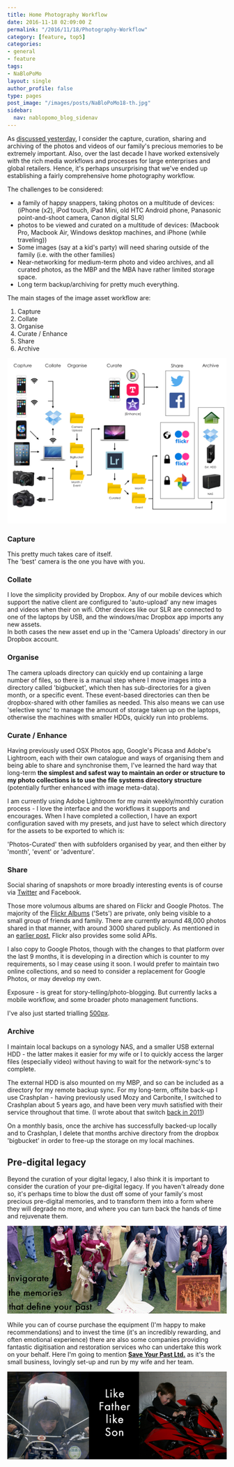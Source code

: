 ```yaml
---
title: Home Photography Workflow
date: 2016-11-18 02:09:00 Z
permalink: "/2016/11/18/Photography-Workflow"
category: [feature, top5]
categories:
- general
- feature
tags:
- NaBloPoMo
layout: single
author_profile: false
type: pages
post_image: "/images/posts/NaBloPoMo18-th.jpg"
sidebar:
  nav: nablopomo_blog_sidenav
---
```


As [discussed yesterday](/2016/11/17/Curation), I consider the capture, curation, sharing and archiving of the photos and videos of our family's precious memories to be extremely important. Also, over the last decade I have worked extensively with the rich media workflows and processes for large enterprises and global retailers. Hence, it's perhaps unsurprising that we've ended up establishing a fairly comprehensive home photography workflow.

The challenges to be considered:
- a family of happy snappers, taking photos on a multitude of devices: (iPhone (x2), iPod touch, iPad Mini, old HTC Android phone, Panasonic point-and-shoot camera, Canon digital SLR)  
- photos to be viewed and curated on a multitude of devices: (Macbook Pro, Macbook Air, Windows desktop machines, and iPhone (while traveling))  
- Some images (say at a kid's party) will need sharing outside of the family (i.e. with the other families)  
- Near-networking for medium-term photo and video archives, and all curated photos, as the MBP and the MBA have rather limited storage space.  
- Long term backup/archiving for pretty much everything.  

The main stages of the image asset workflow are:  
1) Capture  
2) Collate  
3) Organise  
4) Curate / Enhance   
5) Share  
6) Archive


![Home Photography Workflow](/images/posts/NaBloPoMo18-workflow.jpg)


### Capture  
This pretty much takes care of itself.  
The 'best' camera is the one you have with you.

### Collate  
I love the simplicity provided by Dropbox. Any of our mobile devices which support the native client are configured to 'auto-upload' any new images and videos when their on wifi. Other devices like our SLR are connected to one of the laptops by USB, and the windows/mac Dropbox app imports any new assets.  
In both cases the new asset end up in the 'Camera Uploads' directory in our Dropbox account.

### Organise  
The camera uploads directory can quickly end up containing a large number of files, so there is a manual step where I move images into a directory called 'bigbucket', which then has sub-directories for a given month, or a specific event. These event-based directories can then be dropbox-shared with other families as needed. This also means we can use 'selective sync' to manage the amount of storage taken up on the laptops, otherwise the machines with smaller HDDs, quickly run into problems.

### Curate / Enhance   
Having previously used OSX Photos app, Google's Picasa and Adobe's Lightroom, each with their own catalogue and ways of organising them and being able to share and synchronise them, I've learned the hard way that long-term **the simplest and safest way to maintain an order or structure to my photo collections is to use the file systems directory structure** (potentially further enhanced with image meta-data).

I am currently using Adobe Lightroom for my main weekly/monthly curation process - I love the interface and the workflows it supports and encourages. When I have completed a collection, I have an export configuration saved with my presets, and just have to select which directory for the assets to be exported to which is:

'Photos-Curated' then with subfolders organised by year, and then either by 'month', 'event' or 'adventure'.


### Share  
Social sharing of snapshots or more broadly interesting events is of course via [Twitter](https://twitter.com/bseymour) and Facebook.

Those more volumous albums are shared on Flickr and Google Photos. The majority of the [Flickr Albums](https://www.flickr.com/photos/boseymour) ('Sets') are private, only being visible to a small group of friends and family. There are currently around 48,000 photos shared in that manner, with around 3000 shared publicly. As mentioned in an [earlier post](2016/11/11/Photo365---Flickr-API), Flickr also provides some solid APIs.

I also copy to Google Photos, though with the changes to that platform over the last 9 months, it is developing in a direction which is counter to my requirements, so I may cease using it soon. I would prefer to maintain two online collections, and so need to consider a replacement for Google Photos, or may develop my own.

Exposure - is great for story-telling/photo-blogging. But currently lacks a mobile workflow, and some broader photo management functions.

I've also just started trialling [500px](https://500px.com/bseymour).


### Archive
I maintain local backups on a synology NAS, and a smaller USB external HDD - the latter makes it easier for my wife or I to quickly access the larger files (especially video) without having to wait for the network-sync's to complete.

The external HDD is also mounted on my MBP, and so can be included as a directory for my remote backup sync. For my long-term, offsite back-up I use Crashplan - having previously used Mozy and Carbonite, I switched to Crashplan about 5 years ago, and have been very muvh satisfied with their service throughout that time. (I wrote about that switch [back in 2011](/2011/08/24/limits-of-unlimited-offsite-backup/))

On a monthly basis, once the archive has successfully backed-up locally and to Crashplan, I delete that months archive directory from the dropbox 'bigbucket' in order to free-up the storage on my local machines.



## Pre-digital legacy

Beyond the curation of your digital legacy, I also think it is important to consider the curation of your pre-digital legacy. If you haven't already done so, it's perhaps time to blow the dust off some of your family's most precious pre-digital memories, and to transform them into a form where they will degrade no more, and where you can turn back the hands of time and rejuvenate them.

![Save Your Past](/images/posts/NaBloPoMo18-SYP2.jpg)


While you can of course purchase the equipment (I'm happy to make recommendations) and to invest the time (it's an incredibly rewarding, and often emotional experience) there are also some companies providing fantastic digitisation and restoration services who can undertake this work on your behalf. Here I'm going to mention **[Save Your Past Ltd.](http://www.saveyourpast.co.uk/)** as it's the small business, lovingly set-up and run by my wife and her team.

![Save Your Past](/images/posts/NaBloPoMo18-SYP1.jpg)
